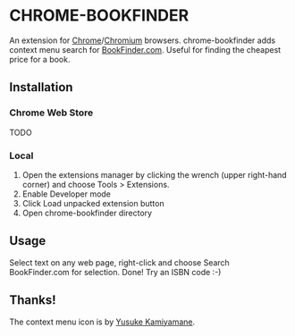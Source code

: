 CHROME-BOOKFINDER
=================

An extension for [Chrome](http://www.google.com/chrome)/[Chromium](http://www.chromium.org/) browsers. chrome-bookfinder adds context menu search for [BookFinder.com](http://www.bookfinder.com/). Useful for finding the cheapest price for a book.

## Installation

### Chrome Web Store

TODO

### Local

1. Open the extensions manager by clicking the wrench (upper right-hand corner) and choose Tools > Extensions.
2. Enable Developer mode
3. Click Load unpacked extension button
4. Open chrome-bookfinder directory

## Usage

Select text on any web page, right-click and choose Search BookFinder.com for selection. Done! Try an ISBN code :-)

## Thanks!

The context menu icon is by [Yusuke Kamiyamane](http://p.yusukekamiyamane.com/).